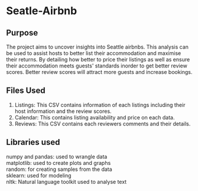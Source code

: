 # Seatle-Airbnb
## Purpose
The project aims to uncover insights into Seattle airbnbs. This analysis can be used to assist hosts to better list their accommodation and maximise their returns. By detailing how better to price their listings as well as ensure their accommodation meets guests' standards inorder to get better review scores. Better review scores will attract more guests and increase bookings.

## Files Used
1) Listings: This CSV contains information of each listings including their host information and the review scores.
2) Calendar: This contains listing availability and price on each data.
3) Reviews: This CSV contains each reviewers comments and their details.

## Libraries used 
numpy and pandas: used to wrangle data <br />
matplotlib: used to create plots and graphs <br />
random: for creating samples from the data <br />
sklearn: used for modeling <br />
nltk: Natural language toolkit used to analyse text <br />
